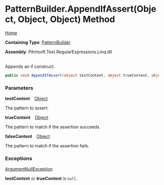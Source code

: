 # PatternBuilder\.AppendIfAssert\(Object, Object, Object\) Method

[Home](../../../../../../README.md)

**Containing Type**: [PatternBuilder](../README.md)

**Assembly**: Pihrtsoft\.Text\.RegularExpressions\.Linq\.dll

\
Appends an if construct\.

```csharp
public void AppendIfAssert(object testContent, object trueContent, object falseContent)
```

### Parameters

**testContent** &ensp; [Object](https://docs.microsoft.com/en-us/dotnet/api/system.object)

The pattern to assert\.

**trueContent** &ensp; [Object](https://docs.microsoft.com/en-us/dotnet/api/system.object)

The pattern to match if the assertion succeeds\.

**falseContent** &ensp; [Object](https://docs.microsoft.com/en-us/dotnet/api/system.object)

The pattern to match if the assertion fails\.

### Exceptions

[ArgumentNullException](https://docs.microsoft.com/en-us/dotnet/api/system.argumentnullexception)

**testContent** or **trueContent** is `null`\.


